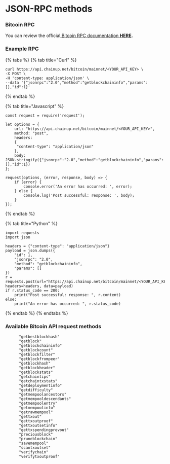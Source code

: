 # JSON-RPC methods

### Bitcoin RPC

You can review the official[ Bitcoin RPC documentation **HERE**](https://bitcoincore.org/en/doc/24.0.0/rpc/blockchain/getbestblockhash/)**.**&#x20;

### Example RPC

{% tabs %}
{% tab title="Curl" %}
```
curl https://api.chainup.net/bitcoin/mainnet/<YOUR_API_KEY> \
-X POST \
-H 'content-type: application/json' \
--data '{"jsonrpc":"2.0","method":"getblockchaininfo","params":[],"id":1}'
```
{% endtab %}

{% tab title="Javascript" %}
```
const request = require('request');

let options = {
    url: "https://api.chainup.net/bitcoin/mainnet/<YOUR_API_KEY>",
    method: "post",
    headers:
    { 
     "content-type": "application/json"
    },
    body: JSON.stringify({"jsonrpc":"2.0","method":"getblockchaininfo","params":[],"id":1})
};

request(options, (error, response, body) => {
    if (error) {
        console.error('An error has occurred: ', error);
    } else {
        console.log('Post successful: response: ', body);
    }
});
```
{% endtab %}

{% tab title="Python" %}
```
import requests
import json

headers = {"content-type": "application/json"}
payload = json.dumps({
    "id": 1,
    "jsonrpc": "2.0",
    "method": "getblockchaininfo",
    "params": []
})
r = requests.post(url="https://api.chainup.net/bitcoin/mainnet/<YOUR_API_KEY>", headers=headers, data=payload)
if r.status_code == 200:
    print("Post successful: response: ", r.content)
else:
    print("An error has occurred: ", r.status_code)
```
{% endtab %}
{% endtabs %}

### **Available  Bitcoin  API request methods**

```
      "getbestblockhash"
      "getblock"
      "getblockchaininfo"
      "getblockcount"
      "getblockfilter"
      "getblockfrompeer"
      "getblockhash"
      "getblockheader"
      "getblockstats"
      "getchaintips"
      "getchaintxstats"
      "getdeploymentinfo"
      "getdifficulty"
      "getmempoolancestors"
      "getmempooldescendants"
      "getmempoolentry"
      "getmempoolinfo"
      "getrawmempool"
      "gettxout"
      "gettxoutproof"
      "gettxoutsetinfo"
      "gettxspendingprevout"
      "preciousblock"
      "pruneblockchain"
      "savemempool"
      "scantxoutset"
      "verifychain"
      "verifytxoutproof"
```

### &#x20;
